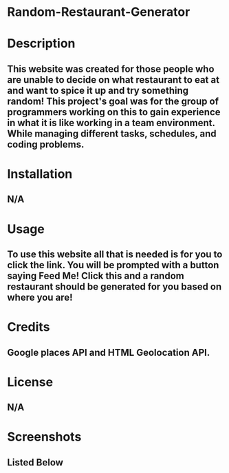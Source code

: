 # Random-Restaurant-Generator

# Description 
## This website was created for those people who are unable to decide on what restaurant to eat at and want to spice it up and try something random! This project's goal was for the group of programmers working on this to gain experience in what it is like working in a team environment. While managing different tasks, schedules, and coding problems. 

# Installation 
## N/A

# Usage
## To use this website all that is needed is for you to click the link. You will be prompted with a button saying Feed Me! Click this and a random restaurant should be generated for you based on where you are!

# Credits
## Google places API and HTML Geolocation API.

# License 
## N/A

# Screenshots
## Listed Below